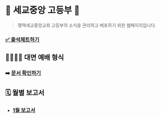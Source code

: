 # 💒 세교중앙 고등부 💒

> 평택세교중앙교회 고등부의 소식을 관리하고 베포하기 위한 웹페이지입니다.

### [✅ 출석체트하기](https://docs.google.com/forms/d/e/1FAIpQLSdmMcQhoDTCAHbbvIfKA1jvuDgvxNysO0BFU0CcGOT4Mvck7A/viewform?usp=sf_link)

## 👨‍👩‍👧‍👦 대면 예배 형식

### 	➡️ [문서 확인하기](고등부_오프라인예배_플랫폼.md)

## 🗓 월별 보고서

- ### [1월 보고서](고등부_1월.md)



